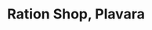 ---
title: "Ration Shop, Plavara"
url: /thiruvananthapuram/ration-shop-plavara/
shop: convenience
---